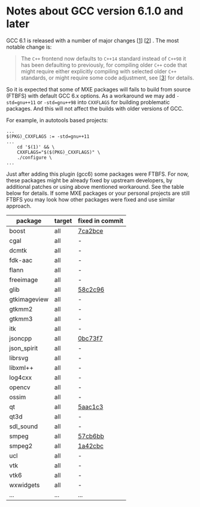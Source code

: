 # Notes about GCC version 6.1.0 and later

GCC 6.1 is released with a number of major changes
[[1](https://gcc.gnu.org/ml/gcc-announce/2016/msg00000.html)]
[[2](https://gcc.gnu.org/gcc-6/changes.html)]
. The most notable change is:
> The `C++` frontend now defaults to `C++14` standard instead of `C++98` it has
> been defaulting to previously, for compiling older `C++` code that might
> require either explicitly compiling with selected older `C++` standards,
> or might require some code adjustment, see
> [[3](http://gcc.gnu.org/gcc-6/porting_to.html)]
> for details.

So it is expected that some of MXE packages will fails to build from source
(FTBFS) with default GCC 6.x options. As a workaround we may add `-std=gnu++11`
or `-std=gnu++98` into `CXXFLAGS` for building problematic packages. And this
will not affect the builds with older versions of GCC.

For example, in autotools based projects:
```
...
$(PKG)_CXXFLAGS := -std=gnu++11
...
    cd '$(1)' && \
    CXXFLAGS="$($(PKG)_CXXFLAGS)" \
    ./configure \
...
```

Just after adding this plugin (gcc6) some packages were FTBFS. For now, these
packages might be already fixed by upstream developers, by additional patches
or using above mentioned workaround. See the table below for details. If some
MXE packages or your personal projects are still FTBFS you may look how other
packages were fixed and use similar approach.

| package            | target               | fixed in commit                                      |
| ------------------ | -------------------- | ---------------------------------------------------- |
| boost              | all                  | [7ca2bce](https://github.com/mxe/mxe/commit/7ca2bce) |
| cgal               | all                  | -                                                    |
| dcmtk              | all                  | -                                                    |
| fdk-aac            | all                  | -                                                    |
| flann              | all                  | -                                                    |
| freeimage          | all                  | -                                                    |
| glib               | all                  | [58c2c96](https://github.com/mxe/mxe/commit/58c2c96) |
| gtkimageview       | all                  | -                                                    |
| gtkmm2             | all                  | -                                                    |
| gtkmm3             | all                  | -                                                    |
| itk                | all                  | -                                                    |
| jsoncpp            | all                  | [0bc73f7](https://github.com/mxe/mxe/commit/0bc73f7) |
| json_spirit        | all                  | -                                                    |
| librsvg            | all                  | -                                                    |
| libxml++           | all                  | -                                                    |
| log4cxx            | all                  | -                                                    |
| opencv             | all                  | -                                                    |
| ossim              | all                  | -                                                    |
| qt                 | all                  | [5aac1c3](https://github.com/mxe/mxe/commit/5aac1c3) |
| qt3d               | all                  | -                                                    |
| sdl_sound          | all                  | -                                                    |
| smpeg              | all                  | [57cb6bb](https://github.com/mxe/mxe/commit/57cb6bb) |
| smpeg2             | all                  | [1a42cbc](https://github.com/mxe/mxe/commit/1a42cbc) |
| ucl                | all                  | -                                                    |
| vtk                | all                  | -                                                    |
| vtk6               | all                  | -                                                    |
| wxwidgets          | all                  | -                                                    |
| ...                | ...                  | ...                                                  |

